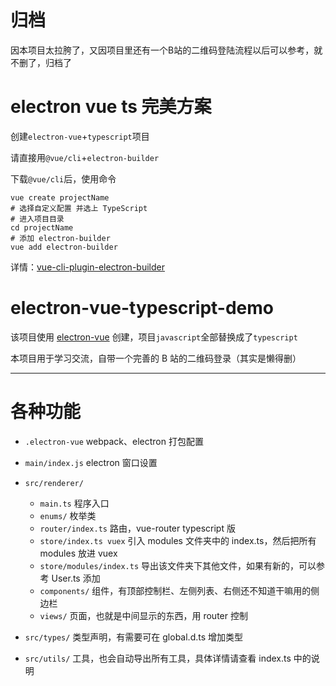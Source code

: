 # 归档

因本项目太拉胯了，又因项目里还有一个B站的二维码登陆流程以后可以参考，就不删了，归档了

# electron vue ts 完美方案

创建`electron-vue`+`typescript`项目

请直接用`@vue/cli`+`electron-builder`

下载`@vue/cli`后，使用命令

```shell
vue create projectName
# 选择自定义配置 并选上 TypeScript
# 进入项目目录
cd projectName
# 添加 electron-builder
vue add electron-builder
```

详情：[vue-cli-plugin-electron-builder](https://github.com/nklayman/vue-cli-plugin-electron-builder)

# electron-vue-typescript-demo

该项目使用 [electron-vue](https://github.com/SimulatedGREG/electron-vue) 创建，项目`javascript`全部替换成了`typescript`

本项目用于学习交流，自带一个完善的 B 站的二维码登录（其实是懒得删）

---

# 各种功能

- `.electron-vue` webpack、electron 打包配置

- `main/index.js` electron 窗口设置

- `src/renderer/`

  - `main.ts` 程序入口
  - `enums/` 枚举类
  - `router/index.ts` 路由，vue-router typescript 版
  - `store/index.ts vuex` 引入 modules 文件夹中的 index.ts，然后把所有 modules 放进 vuex
  - `store/modules/index.ts` 导出该文件夹下其他文件，如果有新的，可以参考 User.ts 添加
  - `components/` 组件，有顶部控制栏、左侧列表、右侧还不知道干嘛用的侧边栏
  - `views/` 页面，也就是中间显示的东西，用 router 控制

- `src/types/` 类型声明，有需要可在 global.d.ts 增加类型
- `src/utils/` 工具，也会自动导出所有工具，具体详情请查看 index.ts 中的说明
